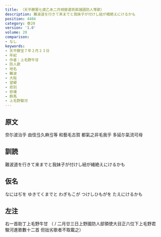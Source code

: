 ```yaml
---
title: （天平勝寳七歳乙未二月相替遣筑紫諸國防人等歌）
description: 難波道を行きて来までと我妹子が付けし紐が緒絶えにけるかも
position: 4404
category: 巻20
version: '1.0'
volume: 20
comparison:
- なし
keywords:
- 天平勝宝７年２月２３日
- 年紀
- 作者：上毛野牛甘
- 防人歌
- 地名
- 難波
- 大阪
- 望郷
- 悲別
- 悲嘆
- 群馬
- 上毛野駿河
---
```


## 原文

奈尓波治乎 由伎弖久麻弖等 和藝毛古賀 都氣之非毛我乎 多延尓氣流可母

## 訓読

難波道を行きて来までと我妹子が付けし紐が緒絶えにけるかも

## 仮名

なにはぢを ゆきてくまでと わぎもこが つけしひもがを たえにけるかも

## 左注

右一首助丁上毛野牛甘 （ / 二月廿三日上野國防人部領使大目正六位下上毛野君駿河進歌數十二首 但拙劣歌者不取載之）
